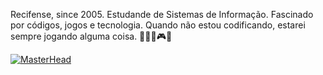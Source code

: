 Recifense, since 2005. Estudande de Sistemas de Informação. Fascinado por 
códigos, jogos e tecnologia. Quando não estou codificando, 
estarei sempre jogando alguma coisa. 👨🏻‍💻🎮👾

[![MasterHead](870x489_capture_decran_2020-10-20_a_11.51.28)](https://github.com/Vnvinih)


